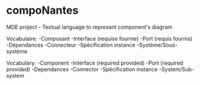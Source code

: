 # compoNantes
MDE project - Textual language to represent component's diagram


Vocabulaire: 
    -Composant
    -Interface (requise fournie)
    -Port (requis fournis)
    -Dépendances
    -Connecteur
    -Spécification instance
    -Système/Sous-système
    
Vocabulary: 
    -Component
    -Interface (required provided)
    -Port (required provided)
    -Dependances
    -Connector
    -Spécification instance
    -System/Sub-system


